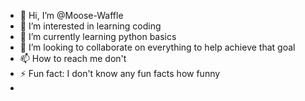 - 👋 Hi, I’m @Moose-Waffle
- 👀 I’m interested in learning coding
- 🌱 I’m currently learning python basics
- 💞️ I’m looking to collaborate on everything to help achieve that goal
- 📫 How to reach me don't
- ⚡ Fun fact: I don't know any fun facts how funny
- 
<!---
Moose-Waffle/Moose-Waffle is a ✨ special ✨ repository because\ its `README.md` (this file) appears on your GitHub profile.
You can click the Preview link to take a look at your changes.
--->

